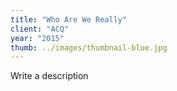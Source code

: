 ```yaml
---
title: "Who Are We Really"
client: "ACQ"
year: "2015"
thumb: ../images/thumbnail-blue.jpg
---
```


Write a description
